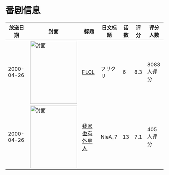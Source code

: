 # 番剧信息

|放送日期|封面|标题|日文标题|话数|评分|评分人数|
|---|---|---|---|---|---|---|
|2000-04-26|<img src="https://lain.bgm.tv/pic/cover/c/af/da/822_9y55j.jpg" alt="封面" style="width:150px;height:200px;object-fit:cover;">|[FLCL](https://bangumi.tv/subject/822)|フリクリ|6|8.3|8083人评分|
|2000-04-26|<img src="https://lain.bgm.tv/pic/cover/c/42/54/3795_6B8DJ.jpg" alt="封面" style="width:150px;height:200px;object-fit:cover;">|[我家也有外星人](https://bangumi.tv/subject/3795)|NieA_7|13|7.1|405人评分|
